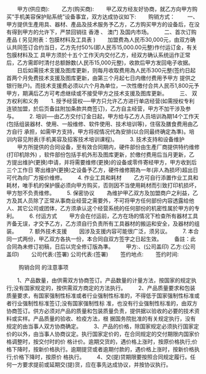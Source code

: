 
 


　　甲方(供应商):
　　乙方(购买商):
　　甲乙双方经友好协商，就乙方向甲方购买“手机美容保护贴系统”设备事宜，双方达成协议如下:
　　购销方式：
　　一、甲方提供生產用具、器材、產品及技术服务予乙方，乙方购买甲方的设备后，在没有得到甲方的允许下，严禁回销往
香港
、
澳门
及国内市场。
　　二、首次订购產品 ( 另见附表：包膜材料及工具表 )
　　加盟费為人民币30,000元，由双方确认共同签订合约当日，乙方先付50%(即人民币15,000.00元整)作付运订金，有关包膜材料及工 具甲方须於十五个工作天内交付乙方，经双方确认系统运作正常后，乙方需即时清付总额餘数(人民币15,000元整)，收款后甲方发回电子收据。
　　日后如需技术支援及图库更新，则每月收取费用為人民币300元整(签约日起首两个月免费技术支援及图库更新，由第三个月起七日内缴付费用予甲方 提供之银行账户)。而技术支援费必须以六个月為单位，一次性缴付合共人民币1,800元予甲方，期满后乙方可考虑继续或不接受甲方之技术支援及图库更新。
　　三、 双方权利和义务
　　1. 授予经营权──甲方只允许乙方进行单店经营(如需授权专利连锁加盟，於后页备註附加条款共商签订)，乙方自主经营，甲方不加干涉及参与。
　　2. 培训──由乙方交付订金日起，甲方给与乙方人员培训為期14个工作天(包括组装器材、使用、一般维修、软件使用、技术培训等)，住宿及膳食费用由乙方自行 承担，如需甲方支持，甲方将视情况代為安排(以合同最终确定為準)。培训内容见附表(手机美容及招客技术培训课程)。
　　3. 技术支持和设备维护
　　甲方所提供的合同设备，至有效合同期内，硬件部份由生產厂商提供特约维修(打印机除外) ，软件部份包括手机外形及图库更新，於缴付费用后当月更新，乙方提出维护(更换)申请，并将需要维修(更换)的设备或零件寄经甲方，甲方收到后三个工作日 寄出维护(更换)之设备予乙方，硬件维修期為一年(非人為损坏)超出日可代為向厂方报价维修。
　　4. 作业工具和耗材
　　乙方可自行添置作业工具和耗材，唯手机的保护膜必须向甲方购买，否则因不当使用耗材而引致打印机损坏，甲方恕不负责维修。
　　5. 保密协议
　　為维护甲乙双方及加盟商户之利益，乙方及其人员除了正常从事商业经营之需要外，不可将甲方任何部份内容透露给他人、其它公司或团体，乙方须承认这个经营系统的任何部份的机密性属於甲方的专利。
　　6. 付运方式
　　甲方会在付运前，乙方在场的情况下检查所有器材工具齐备无误，才交予乙方，乙方须自行负责所有工具器材的搬运和安全，及器材的组装。
　　7. 额外技术支援
　　因涉及支援内容可能很广泛，须另议。
　　7. 本合同一式两份，甲乙双方各执一份，本合同自双方签字之日起生效。
　　备註：此合同為未修订初稿，日后以完全修订版為準。
　　甲方:、(公司盖印) 乙方:(公司盖印)
　　公司代表:(签署) 公司代表:(签署)
　　签约地点:
　　签约时间:

　　
购销合同
的注意事项

　　1、产品数量，由供需双方协商签订。产品数量的计量方法，按国家的规定执行;没有国家规定的，按供需双方商定的方法执行。
　　2、产品质量要求和包装质量要求，有国家强制性标准或者行业强制性标准的，不得低于国家强制性标准或者行业强制性标准签订;没有国家强制性标 准，也没有行业强制性标准的，由双方协商签订。供方必须对产品的质量和包装质量负责，提供据以验收的必要的技术资料或实样。产品质量的验收、检疫方法，根 据国务院批准的有关规定执行，没有规定的由当事人双方协商确定。
　　3、产品的价格，除国家规定必须执行国家定价的以外，由当事人协商议定。执行国家定价的，在合同规定的交付期限内国家价格调整时，按交付时的价 格计价。逾期交货的，遇价格上涨时，按原价格执行;价格下降时，按新价格执行。逾期提贷或者逾期付款的，遇价格上涨时，按新价格执行;价格下降时，按原价 格执行。
　　4、交(提)贷期限要按照合同规定履行。任何一方要求提前或延期交(提)货，应在事先达成协议，并按协议执行。

 


 

 
 
 
 
 
  


  
 

  


  


  
 
 
 
 

